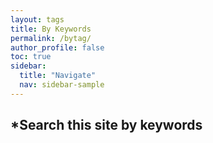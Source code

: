 ```yaml
---
layout: tags
title: By Keywords
permalink: /bytag/
author_profile: false
toc: true
sidebar:
  title: "Navigate"
  nav: sidebar-sample
---
```


## *Search this site by keywords
